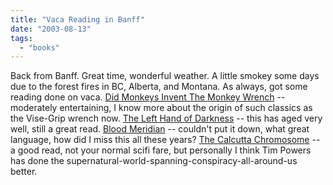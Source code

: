 ```yaml
---
title: "Vaca Reading in Banff"
date: "2003-08-13"
tags: 
  - "books"
---
```


Back from Banff. Great time, wonderful weather. A little smokey some days due to the forest fires in BC, Alberta, and Montana. As always, got some reading done on vaca. [Did Monkeys Invent The Monkey Wrench](http://www.amazon.com/exec/obidos/tg/detail/-/0684832747/qid=1060809534/sr=8-2/ref=sr_8_2/103-6210435-2967010?v=glance&s=books&n=507846 "Amazon.com: Books: Did Monkeys Invent The Monkey Wrench") -- moderately entertaining, I know more about the origin of such classics as the Vise-Grip wrench now. [The Left Hand of Darkness](http://www.amazon.com/exec/obidos/ASIN/0441478123/qid=1060809677/sr=2-1/ref=sr_2_1/103-6210435-2967010) -- this has aged very well, still a great read. [Blood Meridian](http://www.amazon.com/exec/obidos/tg/detail/-/0679728759/qid=1060809748/sr=1-1/ref=sr_1_1/103-6210435-2967010?v=glance&s=books) -- couldn't put it down, what great language, how did I miss this all these years? [The Calcutta Chromosome](http://www.amazon.com/exec/obidos/tg/detail/-/0380813947/qid=1060809830/sr=1-1/ref=sr_1_1/103-6210435-2967010?v=glance&s=books) \-- a good read, not your normal scifi fare, but personally I think Tim Powers has done the supernatural-world-spanning-conspiracy-all-around-us better.
